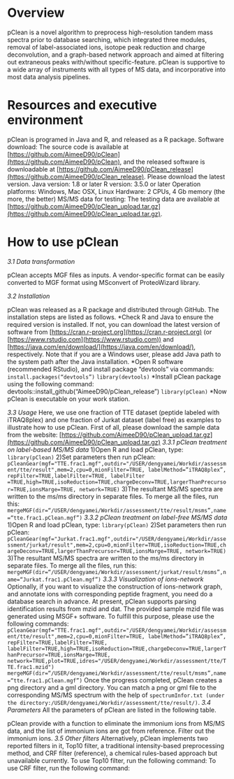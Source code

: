 Overview
======

pClean is a novel algorithm to preprocess high-resolution tandem mass spectra prior to database searching, which integrated three modules, removal of label-associated ions, isotope peak reduction and charge deconvolution, and a graph-based network approach and aimed at filtering out extraneous peaks with/without specific-feature. pClean is supportive to a wide array of instruments with all types of MS data, and incorporative into most data analysis pipelines.


Resources and executive environment
======

pClean is programed in Java and R, and released as a R package.
Software download: The source code is available at [https://github.com/AimeeD90/pClean](https://github.com/AimeeD90/pClean), and the released software is downloadable at [https://github.com/AimeeD90/pClean_release](https://github.com/AimeeD90/pClean_release). Please download the latest version.
Java version: 1.8 or later
R version: 3.5.0 or later
Operation platforms: Windows, Mac OSX, Linux
Hardware: 2 CPUs, 4 Gb memory (the more, the better) 
MS/MS data for testing: The testing data are available at [https://github.com/AimeeD90/pClean_upload.tar.gz](https://github.com/AimeeD90/pClean_upload.tar.gz).


How to use pClean
======

*3.1 Data transformation*

pClean accepts MGF files as inputs. A vendor-specific format can be easily converted to MGF format using MSconvert of ProteoWizard library.

*3.2 Installation*

pClean was released as a R package and distributed through GitHub. The installation steps are listed as follows.
*Check R and Java to ensure the required version is installed. If not, you can download the latest version of software from [https://cran.r-project.org](https://cran.r-project.org) (or [https://www.rstudio.com](https://www.rstudio.com)) and [https://java.com/en/download/](https://java.com/en/download/), respectively. Note that if you are a Windows user, please add Java path to the system path after the Java installation.
*Open R software (recommended RStudio), and install package “devtools” via commands:
    `install.packages(“devtools”)`
    `library(devtools)`
*Install pClean package using the following command:
  devtools::install_github(“AimeeD90/pClean_release”)
    `library(pClean)`
*Now pClean is executable on your work station.

*3.3 Usage*
Here, we use one fraction of TTE dataset (peptide labeled with iTRAQ8plex) and one fraction of Jurkat dataset (label free) as examples to illustrate how to use pClean. First of all, please download the sample data from the website: [https://github.com/AimeeD90/pClean_upload.tar.gz](https://github.com/AimeeD90/pClean_upload.tar.gz)
*3.3.1 pClean treatment on label-based MS/MS data*
1)Open R and load pClean, type: 
    `library(pClean)`
2)Set parameters then run pClean:
    `pCleanGear(mgf="TTE.frac1.mgf",outdir="/USER/dengyamei/Workdir/assessment/tte/result",mem=2,cpu=0,mionFilter=TRUE, labelMethod=”iTRAQ8plex”, repFilter=TRUE,labelFilter=TRUE, labelFilter =TRUE,high=TRUE,isoReduction=TRUE,chargeDeconv=TRUE,largerThanPrecursor=TRUE,ionsMarge=TRUE, network=TRUE)`
3)The resultant MS/MS spectra are written to the ms/ms directory in separate files. To merge all the files, run this:
    `mergeMGF(dir=“/USER/dengyamei/Workdir/assessment/tte/result/msms”,name=“tte.frac1.pClean.mgf”)`
*3.3.2 pClean treatment on label-free MS/MS data*
1)Open R and load pClean, type: 
    `library(pClean)`
2)Set parameters then run pClean:
    `pCleanGear(mgf="Jurkat.frac1.mgf",outdir="/USER/dengyamei/Workdir/assessment/jurkat/result",mem=2,cpu=0,mionFilter=TRUE,isoReduction=TRUE,chargeDeconv=TRUE,largerThanPrecursor=TRUE,ionsMarge=TRUE, network=TRUE)`
3)The resultant MS/MS spectra are written to the ms/ms directory in separate files. To merge all the files, run this:
    `mergeMGF(dir=“/USER/dengyamei/Workdir/assessment/jurkat/result/msms”,name=“Jurkat.frac1.pClean.mgf”)`
*3.3.3 Visualization of ions-network*
Optionally, if you want to visualize the construction of ions-network graph, and annotate ions with corresponding peptide fragment, you need do a database search in advance. At present, pClean supports parsing identification results from mzid and dat. The provided sample mzid file was generated using MSGF+ software. To fulfill this purpose, please use the following commands:
    `pCleanGear(mgf="TTE.frac1.mgf",outdir="/USER/dengyamei/Workdir/assessment/tte/result",mem=2,cpu=0,mionFilter=TRUE, labelMethod=”iTRAQ8plex”, repFilter=TRUE,labelFilter=TRUE, labelFilter=TRUE,high=TRUE,isoReduction=TRUE,chargeDeconv=TRUE,largerThanPrecursor=TRUE,ionsMarge=TRUE, network=TRUE,plot=TRUE,idres="/USER/dengyamei/Workdir/assessment/tte/TTE.frac1.mzid")`
    `mergeMGF(dir=“/USER/dengyamei/Workdir/assessment/tte/result/msms”,name=“tte.frac1.pClean.mgf”)`
Once the progress completed, pClean creates a png directory and a gml directory. You can match a png or gml file to the corresponding MS/MS spectrum with the help of `spectrumInfor.txt (under the directory:/USER/dengyamei/Workdir/assessment/tte/result/)`.
*3.4 Parameters*
All the parameters of pClean are listed in the following table.


pClean provide with a function to eliminate the immonium ions from MS/MS data, and the list of immonium ions are got from reference. Filter out the immonium ions.
*3.5 Other filters*
Alternatively, pClean implements two reported filters in it, Top10 filter, a traditional intensity-based preprocessing method, and CRF filter (reference), a chemical rules-based approach but unavailable currently. 
To use Top10 filter, run the following command:
To use CRF filter, run the following command:
